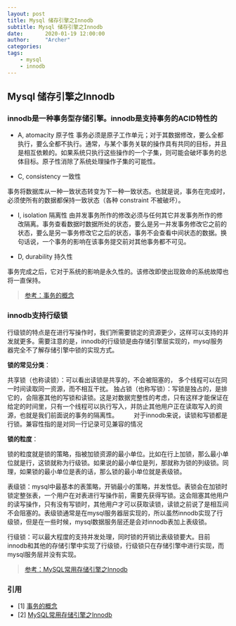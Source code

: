 ```yaml
---
layout: post
title: Mysql 储存引擎之Innodb
subtitle: Mysql 储存引擎之Innodb
date:       2020-01-19 12:00:00
author:     "Archer"
categories: 
tags:
    - mysql
    - innodb
---
```


## Mysql 储存引擎之Innodb

### innodb是一种事务型存储引擎。innodb是支持事务的ACID特性的

- A, atomacity 原子性 事务必须是原子工作单元；对于其数据修改，要么全都执行，要么全都不执行。通常，与某个事务关联的操作具有共同的目标，并且是相互依赖的。如果系统只执行这些操作的一个子集，则可能会破坏事务的总体目标。原子性消除了系统处理操作子集的可能性。

- C, consistency 一致性

事务将数据库从一种一致状态转变为下一种一致状态。也就是说，事务在完成时，必须使所有的数据都保持一致状态（各种 constraint 不被破坏）。

- I, isolation 隔离性 由并发事务所作的修改必须与任何其它并发事务所作的修改隔离。事务查看数据时数据所处的状态，要么是另一并发事务修改它之前的状态，要么是另一事务修改它之后的状态，事务不会查看中间状态的数据。换句话说，一个事务的影响在该事务提交前对其他事务都不可见。

- D, durability 持久性

事务完成之后，它对于系统的影响是永久性的。该修改即使出现致命的系统故障也将一直保持。

> [参考：事务的概念](https://hit-alibaba.github.io/interview/Server/db/Transaction.html)

### innodb支持行级锁

行级锁的特点是在进行写操作时，我们所需要锁定的资源更少，这样可以支持的并发就更多。需要注意的是，innodb的行级锁是由存储引擎层实现的，mysql服务器完全不了解存储引擎中锁的实现方式。

**锁的常见分类**：

共享锁（也称读锁）：可以看出读锁是共享的，不会被阻塞的， 多个线程可以在同一时间读取同一资源，而不相互干扰。
独占锁（也称写锁）：写锁是独占的，是排它的，会阻塞其他的写锁和读锁。这是对数据完整性的考虑，只有这样才能保证在给定的时间里，只有一个线程可以执行写入，并防止其他用户正在读取写入的资源，也就是我们前面说的事务的隔离性。
  
对于innodb来说，读锁和写锁都是行锁。兼容性指的是对同一行记录可见兼容的情况

**锁的粒度**：

锁的粒度就是锁的策略，指被加锁资源的最小单位。比如在行上加锁，那么最小单位就是行，这锁就称为行级锁。如果说的最小单位是列，那就称为锁的列级锁。同理，如果锁的最小单位是表的话，那么锁的最小单位就是表级锁。

表级锁：mysql中最基本的表策略，开销最小的策略，并发性低。表锁会在加锁时锁定整张表，一个用户在对表进行写操作前，需要先获得写锁。这会阻塞其他用户的读写操作，只有没有写锁时，其他用户才可以获取读锁，读锁之前说了是相互间不会阻塞的。表级锁通常是在mysql服务器层实现的，所以虽然innodb实现了行级锁，但是在一些时候，mysql数据服务层还是会对innodb表加上表级锁。

行级锁：可以最大程度的支持并发处理，同时锁的开销比表级锁要大。目前innodb和其他的存储引擎中实现了行级锁，行级锁只在存储引擎中进行实现，而mysql服务层并没有实现。

> [参考：MySQL常用存储引擎之Innodb](https://segmentfault.com/a/1190000015468361)

### 引用

- [1] [事务的概念](https://hit-alibaba.github.io/interview/Server/db/Transaction.html)
- [2] [MySQL常用存储引擎之Innodb](https://segmentfault.com/a/1190000015468361)